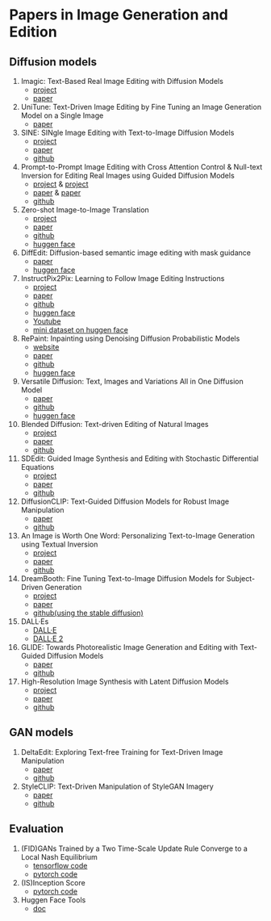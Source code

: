 # Papers in Image Generation and Edition
## Diffusion models
1. Imagic: Text-Based Real Image Editing with Diffusion Models
     - [project](https://imagic-editing.github.io/)
     - [paper](https://arxiv.org/abs/2210.09276)
2. UniTune: Text-Driven Image Editing by Fine Tuning an Image Generation Model on a Single Image
     - [paper](https://arxiv.org/abs/2210.09477)
3. SINE: SINgle Image Editing with Text-to-Image Diffusion Models
     - [project](https://zhang-zx.github.io/SINE/)
     - [paper](https://arxiv.org/abs/2212.04489)
     - [github](https://github.com/zhang-zx/SINE)
4. Prompt-to-Prompt Image Editing with Cross Attention Control & Null-text Inversion for Editing Real Images using Guided Diffusion Models
     - [project](https://prompt-to-prompt.github.io/) & [project](https://null-text-inversion.github.io/)
     - [paper](https://arxiv.org/abs/2208.01626) & [paper](https://arxiv.org/abs/2211.09794)
     - [github](https://github.com/google/prompt-to-prompt)
5. Zero-shot Image-to-Image Translation
     - [project](https://pix2pixzero.github.io/)
     - [paper](https://arxiv.org/abs/2302.03027)
     - [github](https://github.com/pix2pixzero/pix2pix-zero)
     - [huggen face](https://huggingface.co/docs/diffusers/v0.17.1/en/api/pipelines/pix2pix_zero)
6. DiffEdit: Diffusion-based semantic image editing with mask guidance
     - [paper](https://arxiv.org/abs/2210.11427)
     - [huggen face](https://huggingface.co/docs/diffusers/v0.17.1/en/api/pipelines/diffedit)
7. InstructPix2Pix: Learning to Follow Image Editing Instructions
     - [project](https://www.timothybrooks.com/instruct-pix2pix/)
     - [paper](https://arxiv.org/abs/2211.09800)
     - [github](https://github.com/timothybrooks/instruct-pix2pix)
     - [huggen face](https://huggingface.co/docs/diffusers/v0.17.1/en/api/pipelines/pix2pix)
     - [Youtube](https://www.youtube.com/watch?v=zcG7tG3xS3s)
     - [mini dataset on huggen face](https://huggingface.co/datasets/fusing/instructpix2pix-1000-samples)
8. RePaint: Inpainting using Denoising Diffusion Probabilistic Models
     - [website](https://deepai.org/publication/repaint-inpainting-using-denoising-diffusion-probabilistic-models)
     - [paper](https://arxiv.org/abs/2201.09865)
     - [github](https://github.com/andreas128/RePaint)
     - [huggen face](https://huggingface.co/docs/diffusers/api/pipelines/repaint)
9. Versatile Diffusion: Text, Images and Variations All in One Diffusion Model
     - [paper](https://arxiv.org/abs/2211.08332)
     - [github](https://github.com/SHI-Labs/Versatile-Diffusion)
     - [huggen face](https://huggingface.co/docs/diffusers/v0.17.1/en/api/pipelines/versatile_diffusion)
10. Blended Diffusion: Text-driven Editing of Natural Images
     - [project](https://omriavrahami.com/blended-diffusion-page/)
     - [paper](https://arxiv.org/abs/2111.14818)
     - [github](https://github.com/omriav/blended-diffusion)
11. SDEdit: Guided Image Synthesis and Editing with Stochastic Differential Equations
     - [project](https://sde-image-editing.github.io/)
     - [paper](https://arxiv.org/abs/2108.01073)
     - [github](https://github.com/ermongroup/SDEdit)
12. DiffusionCLIP: Text-Guided Diffusion Models for Robust Image Manipulation
     - [paper](https://arxiv.org/abs/2110.02711)
     - [github](https://github.com/gwang-kim/DiffusionCLIP)
13. An Image is Worth One Word: Personalizing Text-to-Image Generation using Textual Inversion
     - [project](https://textual-inversion.github.io/)
     - [paper](https://arxiv.org/abs/2208.01618)
     - [github](https://github.com/rinongal/textual_inversion)
14. DreamBooth: Fine Tuning Text-to-Image Diffusion Models for Subject-Driven Generation
     - [project](https://dreambooth.github.io/)
     - [paper](https://arxiv.org/abs/2208.12242)
     - [github(using the stable diffusion)](https://github.com/XavierXiao/Dreambooth-Stable-Diffusion)
15. DALL·Es
     - [DALL·E](https://arxiv.org/abs/2102.12092)
     - [DALL·E 2](https://arxiv.org/abs/2204.06125)
16. GLIDE: Towards Photorealistic Image Generation and Editing with Text-Guided Diffusion Models
     - [paper](https://arxiv.org/abs/2112.10741)
     - [github](https://github.com/openai/glide-text2im)
17. High-Resolution Image Synthesis with Latent Diffusion Models
     - [project](https://ommer-lab.com/research/latent-diffusion-models/)
     - [paper](https://arxiv.org/abs/2112.10752)
     - [github](https://github.com/CompVis/stable-diffusion)
## GAN models
1. DeltaEdit: Exploring Text-free Training for Text-Driven Image Manipulation
     - [paper](https://arxiv.org/abs/2303.06285)
     - [github](https://github.com/Yueming6568/DeltaEdit)
2. StyleCLIP: Text-Driven Manipulation of StyleGAN Imagery
     - [paper](https://arxiv.org/abs/2103.17249)
     - [github](https://github.com/orpatashnik/StyleCLIP)
## Evaluation
1. (FID)GANs Trained by a Two Time-Scale Update Rule Converge to a Local Nash Equilibrium
     - [tensorflow code](https://github.com/bioinf-jku/TTUR)
     - [pytorch code](https://github.com/mseitzer/pytorch-fid)
2. (IS)Inception Score
     - [pytorch code](https://github.com/sbarratt/inception-score-pytorch)
3. Huggen Face Tools
     - [doc](https://huggingface.co/docs/diffusers/v0.17.1/en/conceptual/evaluation)